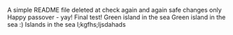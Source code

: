 A simple README file
deleted at
check again
and again
safe changes only
Happy passover - yay!
Final test!
Green island in the sea
Green island in the sea :)
Islands in the sea
l;kgfhs;ljsdahads
